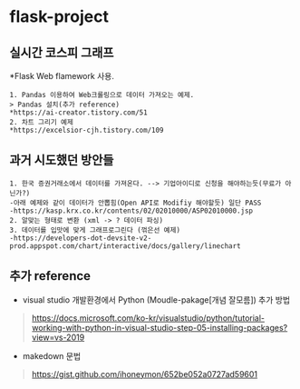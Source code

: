 # flask-project

## 실시간 코스피 그래프 
*Flask Web flamework 사용.
```
1. Pandas 이용하여 Web크롤링으로 데이터 가져오는 예제.
> Pandas 설치(추가 reference)
*https://ai-creator.tistory.com/51
2. 차트 그리기 예제
*https://excelsior-cjh.tistory.com/109
```
## 과거 시도했던 방안들
```
1. 한국 증권거래소에서 데이터를 가져온다. --> 기업아이디로 신청을 해야하는듯(무료가 아닌가?)
-아래 예제와 같이 데이터가 안뽑힘(Open API로 Modifiy 해야할듯) 일단 PASS
-https://kasp.krx.co.kr/contents/02/02010000/ASP02010000.jsp
2. 알맞는 형태로 변환 (xml -> ? 데이터 파싱)
3. 데이터를 입맛에 맞게 그래프로그린다 (꺾은선 예제)
-https://developers-dot-devsite-v2-prod.appspot.com/chart/interactive/docs/gallery/linechart
```

## 추가 reference

* visual studio 개발환경에서 Python (Moudle-pakage[개념 잘모름]) 추가 방법
>https://docs.microsoft.com/ko-kr/visualstudio/python/tutorial-working-with-python-in-visual-studio-step-05-installing-packages?view=vs-2019

* makedown 문법
>https://gist.github.com/ihoneymon/652be052a0727ad59601
